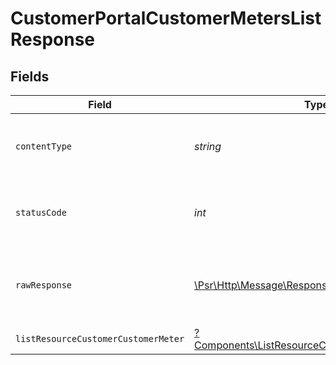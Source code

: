 # CustomerPortalCustomerMetersListResponse


## Fields

| Field                                                                                                         | Type                                                                                                          | Required                                                                                                      | Description                                                                                                   |
| ------------------------------------------------------------------------------------------------------------- | ------------------------------------------------------------------------------------------------------------- | ------------------------------------------------------------------------------------------------------------- | ------------------------------------------------------------------------------------------------------------- |
| `contentType`                                                                                                 | *string*                                                                                                      | :heavy_check_mark:                                                                                            | HTTP response content type for this operation                                                                 |
| `statusCode`                                                                                                  | *int*                                                                                                         | :heavy_check_mark:                                                                                            | HTTP response status code for this operation                                                                  |
| `rawResponse`                                                                                                 | [\Psr\Http\Message\ResponseInterface](https://www.php-fig.org/psr/psr-7/#33-psrhttpmessageresponseinterface)  | :heavy_check_mark:                                                                                            | Raw HTTP response; suitable for custom response parsing                                                       |
| `listResourceCustomerCustomerMeter`                                                                           | [?Components\ListResourceCustomerCustomerMeter](../../Models/Components/ListResourceCustomerCustomerMeter.md) | :heavy_minus_sign:                                                                                            | Successful Response                                                                                           |